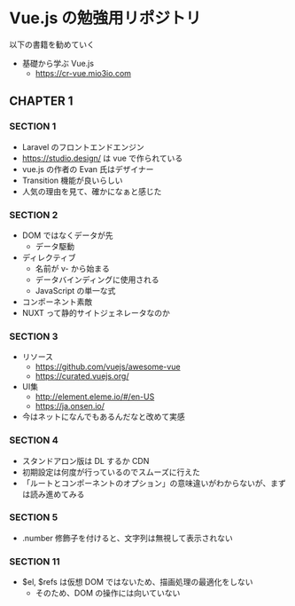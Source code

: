 # Vue.js の勉強用リポジトリ
以下の書籍を勧めていく
- 基礎から学ぶ Vue.js
  - https://cr-vue.mio3io.com
  
## CHAPTER 1
### SECTION 1
- Laravel のフロントエンドエンジン
- https://studio.design/ は vue で作られている
- vue.js の作者の Evan 氏はデザイナー
- Transition 機能が良いらしい
- 人気の理由を見て、確かになぁと感じた

### SECTION 2
- DOM ではなくデータが先
  - データ駆動
- ディレクティブ
  - 名前が v- から始まる
  - データバインディングに使用される
  - JavaScript の単一な式
- コンポーネント素敵
- NUXT って静的サイトジェネレータなのか

### SECTION 3
- リソース
  - https://github.com/vuejs/awesome-vue
  - https://curated.vuejs.org/
- UI集
  - http://element.eleme.io/#/en-US
  - https://ja.onsen.io/
- 今はネットになんでもあるんだなと改めて実感

### SECTION 4
- スタンドアロン版は DL するか CDN
- 初期設定は何度が行っているのでスムーズに行えた
- 「ルートとコンポーネントのオプション」の意味違いがわからないが、まずは読み進めてみる

### SECTION 5
- .number 修飾子を付けると、文字列は無視して表示されない

### SECTION 11
- $el, $refs は仮想 DOM ではないため、描画処理の最適化をしない
  - そのため、DOM の操作には向いていない